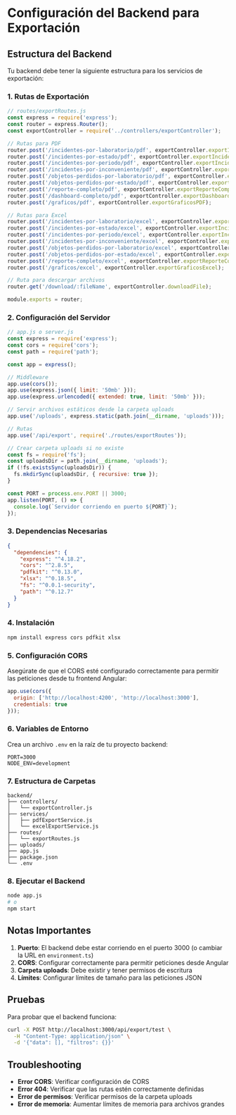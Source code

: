 # Configuración del Backend para Exportación

## Estructura del Backend

Tu backend debe tener la siguiente estructura para los servicios de exportación:

### 1. Rutas de Exportación

```javascript
// routes/exportRoutes.js
const express = require('express');
const router = express.Router();
const exportController = require('../controllers/exportController');

// Rutas para PDF
router.post('/incidentes-por-laboratorio/pdf', exportController.exportIncidentesPorLaboratorioPDF);
router.post('/incidentes-por-estado/pdf', exportController.exportIncidentesPorEstadoPDF);
router.post('/incidentes-por-periodo/pdf', exportController.exportIncidentesPorPeriodoPDF);
router.post('/incidentes-por-inconveniente/pdf', exportController.exportIncidentesPorInconvenientePDF);
router.post('/objetos-perdidos-por-laboratorio/pdf', exportController.exportObjetosPerdidosPorLaboratorioPDF);
router.post('/objetos-perdidos-por-estado/pdf', exportController.exportObjetosPerdidosPorEstadoPDF);
router.post('/reporte-completo/pdf', exportController.exportReporteCompletoPDF);
router.post('/dashboard-completo/pdf', exportController.exportDashboardCompletoPDF);
router.post('/graficos/pdf', exportController.exportGraficosPDF);

// Rutas para Excel
router.post('/incidentes-por-laboratorio/excel', exportController.exportIncidentesPorLaboratorioExcel);
router.post('/incidentes-por-estado/excel', exportController.exportIncidentesPorEstadoExcel);
router.post('/incidentes-por-periodo/excel', exportController.exportIncidentesPorPeriodoExcel);
router.post('/incidentes-por-inconveniente/excel', exportController.exportIncidentesPorInconvenienteExcel);
router.post('/objetos-perdidos-por-laboratorio/excel', exportController.exportObjetosPerdidosPorLaboratorioExcel);
router.post('/objetos-perdidos-por-estado/excel', exportController.exportObjetosPerdidosPorEstadoExcel);
router.post('/reporte-completo/excel', exportController.exportReporteCompletoExcel);
router.post('/graficos/excel', exportController.exportGraficosExcel);

// Ruta para descargar archivos
router.get('/download/:fileName', exportController.downloadFile);

module.exports = router;
```

### 2. Configuración del Servidor

```javascript
// app.js o server.js
const express = require('express');
const cors = require('cors');
const path = require('path');

const app = express();

// Middleware
app.use(cors());
app.use(express.json({ limit: '50mb' }));
app.use(express.urlencoded({ extended: true, limit: '50mb' }));

// Servir archivos estáticos desde la carpeta uploads
app.use('/uploads', express.static(path.join(__dirname, 'uploads')));

// Rutas
app.use('/api/export', require('./routes/exportRoutes'));

// Crear carpeta uploads si no existe
const fs = require('fs');
const uploadsDir = path.join(__dirname, 'uploads');
if (!fs.existsSync(uploadsDir)) {
  fs.mkdirSync(uploadsDir, { recursive: true });
}

const PORT = process.env.PORT || 3000;
app.listen(PORT, () => {
  console.log(`Servidor corriendo en puerto ${PORT}`);
});
```

### 3. Dependencias Necesarias

```json
{
  "dependencies": {
    "express": "^4.18.2",
    "cors": "^2.8.5",
    "pdfkit": "^0.13.0",
    "xlsx": "^0.18.5",
    "fs": "^0.0.1-security",
    "path": "^0.12.7"
  }
}
```

### 4. Instalación

```bash
npm install express cors pdfkit xlsx
```

### 5. Configuración CORS

Asegúrate de que el CORS esté configurado correctamente para permitir las peticiones desde tu frontend Angular:

```javascript
app.use(cors({
  origin: ['http://localhost:4200', 'http://localhost:3000'],
  credentials: true
}));
```

### 6. Variables de Entorno

Crea un archivo `.env` en la raíz de tu proyecto backend:

```env
PORT=3000
NODE_ENV=development
```

### 7. Estructura de Carpetas

```
backend/
├── controllers/
│   └── exportController.js
├── services/
│   ├── pdfExportService.js
│   └── excelExportService.js
├── routes/
│   └── exportRoutes.js
├── uploads/
├── app.js
├── package.json
└── .env
```

### 8. Ejecutar el Backend

```bash
node app.js
# o
npm start
```

## Notas Importantes

1. **Puerto**: El backend debe estar corriendo en el puerto 3000 (o cambiar la URL en `environment.ts`)
2. **CORS**: Configurar correctamente para permitir peticiones desde Angular
3. **Carpeta uploads**: Debe existir y tener permisos de escritura
4. **Límites**: Configurar límites de tamaño para las peticiones JSON

## Pruebas

Para probar que el backend funciona:

```bash
curl -X POST http://localhost:3000/api/export/test \
  -H "Content-Type: application/json" \
  -d '{"data": [], "filtros": {}}'
```

## Troubleshooting

- **Error CORS**: Verificar configuración de CORS
- **Error 404**: Verificar que las rutas estén correctamente definidas
- **Error de permisos**: Verificar permisos de la carpeta uploads
- **Error de memoria**: Aumentar límites de memoria para archivos grandes 